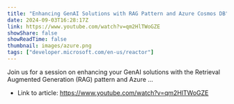 ```yaml
---
title: "Enhancing GenAI Solutions with RAG Pattern and Azure Cosmos DB"
date: 2024-09-03T16:28:17Z
link: https://www.youtube.com/watch?v=qm2HlTWoGZE
showShare: false
showReadTime: false
thumbnail: images/azure.png
tags: ["developer.microsoft.com/en-us/reactor"]
---
```

Join us for a session on enhancing your GenAI solutions with the Retrieval Augmented Generation (RAG) pattern and Azure ...

- Link to article: https://www.youtube.com/watch?v=qm2HlTWoGZE